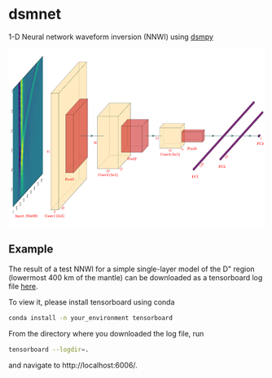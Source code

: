 # dsmnet
1-D Neural network waveform inversion (NNWI) using [dsmpy](https://github.com/afeborgeaud/dsmpy)


<p align="center"><img src="https://github.com/afeborgeaud/dsmnet/blob/main/tests/figures/lenetd3.svg" height="350px"></p>

## Example
The result of a test NNWI for a simple single-layer model of the D" region (lowermost 400 km of the mantle) can be downloaded as a tensorboard log file [here](https://www.dropbox.com/s/k0ir33ltmxaroky/events.out.tfevents.1614158601.merveille.28774.0?dl=1).

To view it, please install tensorboard using conda

```bash
conda install -n your_environment tensorboard
```

From the directory where you downloaded the log file, run
```bash
tensorboard --logdir=.
```
and navigate to http://localhost:6006/.



